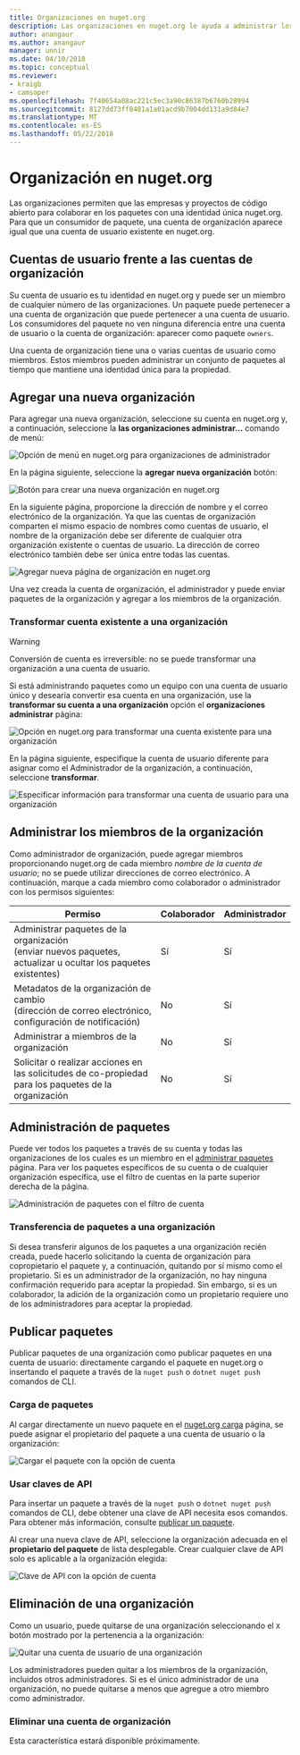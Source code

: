 ```yaml
---
title: Organizaciones en nuget.org
description: Las organizaciones en nuget.org le ayuda a administrar los paquetes publicados por el grupo o en un equipo, el entorno de empresa.
author: anangaur
ms.author: anangaur
manager: unnir
ms.date: 04/10/2018
ms.topic: conceptual
ms.reviewer:
- kraigb
- camsoper
ms.openlocfilehash: 7f40654a08ac221c5ec3a90c86387b6760b28994
ms.sourcegitcommit: 8127dd73ff8481a1a01acd9b7004dd131a9d84e7
ms.translationtype: MT
ms.contentlocale: es-ES
ms.lasthandoff: 05/22/2018
---
```

# <a name="organization-on-nugetorg"></a>Organización en nuget.org

Las organizaciones permiten que las empresas y proyectos de código abierto para colaborar en los paquetes con una identidad única nuget.org. Para que un consumidor de paquete, una cuenta de organización aparece igual que una cuenta de usuario existente en nuget.org.

## <a name="user-accounts-vs-organization-accounts"></a>Cuentas de usuario frente a las cuentas de organización

Su cuenta de usuario es tu identidad en nuget.org y puede ser un miembro de cualquier número de las organizaciones. Un paquete puede pertenecer a una cuenta de organización que puede pertenecer a una cuenta de usuario. Los consumidores del paquete no ven ninguna diferencia entre una cuenta de usuario o la cuenta de organización: aparecer como paquete `owners`.

Una cuenta de organización tiene una o varias cuentas de usuario como miembros. Estos miembros pueden administrar un conjunto de paquetes al tiempo que mantiene una identidad única para la propiedad.

## <a name="adding-a-new-organization"></a>Agregar una nueva organización

Para agregar una nueva organización, seleccione su cuenta en nuget.org y, a continuación, seleccione la **las organizaciones administrar...**  comando de menú:

![Opción de menú en nuget.org para organizaciones de administrador](media/org-manage-option.png)

En la página siguiente, seleccione la **agregar nueva organización** botón:

![Botón para crear una nueva organización en nuget.org](media/org-add-new-option.png)

En la siguiente página, proporcione la dirección de nombre y el correo electrónico de la organización. Ya que las cuentas de organización comparten el mismo espacio de nombres como cuentas de usuario, el nombre de la organización debe ser diferente de cualquier otra organización existente o cuentas de usuario. La dirección de correo electrónico también debe ser única entre todas las cuentas.

![Agregar nueva página de organización en nuget.org](media/org-add-new-page.png)

Una vez creada la cuenta de organización, el administrador y puede enviar paquetes de la organización y agregar a los miembros de la organización.

### <a name="transform-existing-account-to-an-organization"></a>Transformar cuenta existente a una organización

> [!Warning]
> Conversión de cuenta es irreversible: no se puede transformar una organización a una cuenta de usuario.

Si está administrando paquetes como un equipo con una cuenta de usuario único y desearía convertir esa cuenta en una organización, use la **transformar su cuenta a una organización** opción el **organizaciones administrar** página:

![Opción en nuget.org para transformar una cuenta existente para una organización](media/org-transform-option.png)

En la página siguiente, especifique la cuenta de usuario diferente para asignar como el Administrador de la organización, a continuación, seleccione **transformar**.

![Especificar información para transformar una cuenta de usuario para una organización](media/org-transform-page.png)

## <a name="managing-organization-members"></a>Administrar los miembros de la organización

Como administrador de organización, puede agregar miembros proporcionando nuget.org de cada miembro *nombre de la cuenta de usuario*; no se puede utilizar direcciones de correo electrónico. A continuación, marque a cada miembro como colaborador o administrador con los permisos siguientes:

| Permiso | Colaborador | Administrador |
| --- | --- | --- |
| Administrar paquetes de la organización<br/>(enviar nuevos paquetes, actualizar u ocultar los paquetes existentes) | Sí | Sí |
| Metadatos de la organización de cambio<br/>(dirección de correo electrónico, configuración de notificación) | No | Sí |
| Administrar a miembros de la organización | No | Sí |
| Solicitar o realizar acciones en las solicitudes de co-propiedad para los paquetes de la organización | No | Sí |

## <a name="managing-packages"></a>Administración de paquetes

Puede ver todos los paquetes a través de su cuenta y todas las organizaciones de los cuales es un miembro en el [administrar paquetes](https://www.nuget.org/account/Packages) página. Para ver los paquetes específicos de su cuenta o de cualquier organización específica, use el filtro de cuentas en la parte superior derecha de la página.

![Administración de paquetes con el filtro de cuenta](media/org-manage-packages-option.png)

### <a name="transferring-packages-to-an-organization"></a>Transferencia de paquetes a una organización
Si desea transferir algunos de los paquetes a una organización recién creada, puede hacerlo solicitando la cuenta de organización para copropietario el paquete y, a continuación, quitando por sí mismo como el propietario. Si es un administrador de la organización, no hay ninguna confirmación requerido para aceptar la propiedad. Sin embargo, si es un colaborador, la adición de la organización como un propietario requiere uno de los administradores para aceptar la propiedad.

## <a name="publishing-packages"></a>Publicar paquetes

Publicar paquetes de una organización como publicar paquetes en una cuenta de usuario: directamente cargando el paquete en nuget.org o insertando el paquete a través de la `nuget push` o `dotnet nuget push` comandos de CLI.

### <a name="uploading-packages"></a>Carga de paquetes

Al cargar directamente un nuevo paquete en el [nuget.org carga](https://www.nuget.org/packages/manage/upload) página, se puede asignar el propietario del paquete a una cuenta de usuario o la organización:

![Cargar el paquete con la opción de cuenta](media/org-upload-option.png)

### <a name="using-api-keys"></a>Usar claves de API

Para insertar un paquete a través de la `nuget push` o `dotnet nuget push` comandos de CLI, debe obtener una clave de API necesita esos comandos. Para obtener más información, consulte [publicar un paquete](../quickstart/create-and-publish-a-package-using-visual-studio.md#publish-the-package).

Al crear una nueva clave de API, seleccione la organización adecuada en el **propietario del paquete** de lista desplegable. Crear cualquier clave de API solo es aplicable a la organización elegida:

![Clave de API con la opción de cuenta](media/org-apikey-option.png)

## <a name="removing-an-organization"></a>Eliminación de una organización

Como un usuario, puede quitarse de una organización seleccionando el `X` botón mostrado por la pertenencia a la organización:

![Quitar una cuenta de usuario de una organización](media/org-remove-self-option.png)

Los administradores pueden quitar a los miembros de la organización, incluidos otros administradores. Si es el único administrador de una organización, no puede quitarse a menos que agregue a otro miembro como administrador.

### <a name="deleting-an-organization-account"></a>Eliminar una cuenta de organización

Esta característica estará disponible próximamente.
